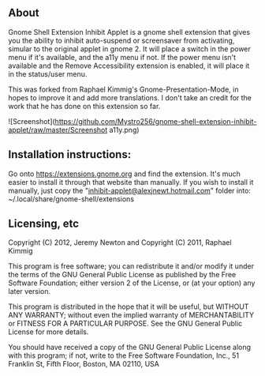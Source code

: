 ## About

Gnome Shell Extension Inhibit Applet is a gnome shell extension that gives you the ability to inhibit auto-suspend or screensaver from activating, simular to the original applet in gnome 2. It will place a switch in the power menu if it's available, and the a11y menu if not. If the power menu isn't available and the Remove Accessibility extension is enabled, it will place it in the status/user menu.

This was forked from Raphael Kimmig's Gnome-Presentation-Mode, in hopes to improve it and add more translations. I don't take an credit for the work that he has done on this extension so far.

![Screenshot](https://github.com/Mystro256/gnome-shell-extension-inhibit-applet/raw/master/Screenshot a11y.png)

## Installation instructions:
Go onto https://extensions.gnome.org and find the extension. It's much easier to install it through that website than manually.
If you wish to install it manually, just copy the "inhibit-applet@alexjnewt.hotmail.com" folder into:
~/.local/share/gnome-shell/extensions


## Licensing, etc

Copyright (C) 2012, Jeremy Newton and
Copyright (C) 2011, Raphael Kimmig

This program is free software; you can redistribute it and/or modify it under the terms of the GNU General Public License as published by the Free Software Foundation; either version 2 of the License, or (at your option) any later version.

This program is distributed in the hope that it will be useful, but WITHOUT ANY WARRANTY; without even the implied warranty of MERCHANTABILITY or FITNESS FOR A PARTICULAR PURPOSE. See the GNU General Public License for more details.

You should have received a copy of the GNU General Public License along with this program; if not, write to the Free Software Foundation, Inc., 51 Franklin St, Fifth Floor, Boston, MA 02110, USA 
